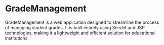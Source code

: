 # GradeManagement
GradeManagement is a web application designed to streamline the process of managing student grades. It is built entirely using Servlet and JSP technologies, making it a lightweight and efficient solution for educational institutions.
